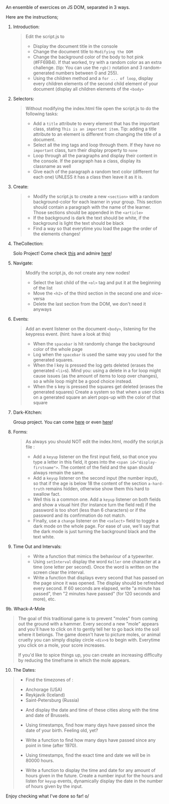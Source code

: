 An ensemble of exercices on JS DOM, separated in 3 ways. 

Here are the instructions;

1. Introduction: 
	
    > Edit the script.js to
    > - Display the document title in the console
    > - Change the document title to `Modifying the DOM`
    > - Change the background color of the body to hot pink (#FF69B4). If that worked, try with a random color as an extra challenge. (tip: You can use the `rgb()` notation and 3 random-generated numbers between 0 and 255).
    > - Using the children method and a `for ... of loop`, display every children elements of the second child element of your document (display all children elements of the `<body>`

2. Selectors:

    > Without modifying the index.html file open the script.js to do the following tasks:
    > - Add a `title` attribute to every element that has the important class, stating `This is an important item`. Tip: adding a title attribute to an element is different from changing the title of a document.
    > - Select all the img tags and loop through them. If they have no `important` class, turn their display property to `none`
    > - Loop through all the paragraphs and display their content in the console. If the paragraph has a class, display its classname as well
    > - Give each of the paragraph a random text color (different for each one) UNLESS it has a class then leave it as it is.

3. Create: 

	
    > - Modify the script.js to create a new `<section>` with a random background-color for each learner in your group. This section should contain a paragraph with the name of the learner. Those sections should be appended in the `<article>`
    > - If the background is dark the text should be white, if the background is light the text should be black
    > - Find a way so that everytime you load the page the order of the elements changes!

4. TheCollection:

   Solo Project! Come check [this](https://github.com/RosaBld/TheCollection) and admire [here](https://magical-sopapillas-4b0f55.netlify.app/)! 

5. Navigate: 

    > Modify the script.js, do not create any new nodes!
    >
    > - Select the last child of the `<ol>` tag and put it at the beginning of the list
    > - Move the `<h2>` of the third section in the second one and vice-versa
    > - Delete the last section from the DOM, we don't need it anyways


6. Events:

   > Add an event listener on the document `<body>`, listening for the keypress event. (hint: have a look at this)
   > - When the `spacebar` is hit randomly change the background color of the whole page
   > - Log when the `spacebar` is used the same way you used for the generated squares.
   > - When the l key is pressed the log gets deleted (erases the generated `<li>`s). Mind you: using a delete in a for loop might cause issues (as the amount of items to loop over changes), so a while loop might be a good choice instead.
   > - When the s key is pressed the squares get deleted (erases the generated squares)
   > Create a system so that when a user clicks on a generated square an alert pops-up with the color of that square

7. Dark-Kitchen:

   Group project. You can come [here](https://github.com/LidwinePrior/Dark-kitchen) or even [here](https://tiny-panda-e8e1ab.netlify.app/)!

8. Forms:

   > As always you should NOT edit the index.html, modify the script.js file :
   >
   > - Add a `keyup` listener on the first input field, so that once you type a letter in this field, it goes into the `<span id="display-firstname">`. The content of the field and the span should always remain the same.
   > - Add a `keyup` listener on the second input (the number input), so that if the age is below 18 the content of the section `a-hard-truth` remains hidden, otherwise show them this hard to swallow fact.
   > - Well this is a common one. Add a `keyup` listener on both fields and show a visual hint (for instance turn the field red) if the password is too short (less than 6 characters) or if the password and its confirmation do not match.
   > - Finally, use a `change` listener on the `<select>` field to toggle a dark mode on the whole page. For ease of use, we'll say that the dark mode is just turning the background black and the text white.

9. Time Out and Intervals:

   > - Write a function that mimics the behaviour of a typewriter.
   > - Using `setInterval` display the word `Keller` one character at a time (one letter per second). Once the word is written on the screen clear the interval.
   > - Write a function that displays every second that has passed on the page since it was opened. The display should be refreshed every second. If 60 seconds are elapsed, write "a minute has passed", then "2 minutes have passed" (for 120 seconds and more), etc.
 
9b. Whack-A-Mole

   > The goal of this traditional game is to prevent "moles" from coming out the ground with a hammer. Every second a new "mole" appears and you'll have to click on it to gently tell her to go back into the soil where it belongs. The game doesn't have to picture moles, or animal cruelty you can simply display circle `<div>`s to begin with. Everytime you click on a mole, your score increases.
   > 
   > If you'd like to spice things up, you can create an increasing difficulty by reducing the timeframe in which the mole appears.

10. The Dates:
 
   > - Find the timezones of :
   > * Anchorage (USA)
   > * Reykjavik (Iceland)
   > * Saint-Petersburg (Russia)
   > - And display the date and time of these cities along with the time and date of Brussels.
   >
   > - Using timestamps, find how many days have passed since the date of your birth. Feeling old, yet?
   > - Write a function to find how many days have passed since any point in time (after 1970).
   >
   > - Using timestamps, find the exact time and date we will be in 80000 hours.
   > - Write a function to display the time and date for any amount of hours given in the future. Create a number input for the hours and listen for `keyup` events, dynamically display the date in the number of hours given by the input.


Enjoy checking what I've done so far! o/
